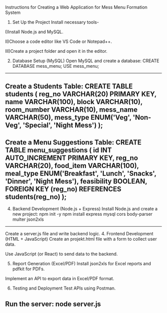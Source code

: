 Instructions for Creating a Web Application for Mess Menu Formation System
1. Set Up the Project
Install necessary tools-

I)Install Node.js and MySQL.

II)Choose a code editor like VS Code or Notepad++.

III)Create a project folder and open it in the editor.

2. Database Setup (MySQL)
Open MySQL and create a database:
CREATE DATABASE mess_menu;
USE mess_menu;
--------------------
Create a Students Table:
CREATE TABLE students (
    reg_no VARCHAR(20) PRIMARY KEY,
    name VARCHAR(100),
    block VARCHAR(10),
    room_number VARCHAR(10),
    mess_name VARCHAR(50),
    mess_type ENUM('Veg', 'Non-Veg', 'Special', 'Night Mess')
);
--------------------
Create a Menu Suggestions Table:
CREATE TABLE menu_suggestions (
    id INT AUTO_INCREMENT PRIMARY KEY,
    reg_no VARCHAR(20),
    food_item VARCHAR(100),
    meal_type ENUM('Breakfast', 'Lunch', 'Snacks', 'Dinner', 'Night Mess'),
    feasibility BOOLEAN,
    FOREIGN KEY (reg_no) REFERENCES students(reg_no)
);
-------------------
4. Backend Development (Node.js + Express)
Install Node.js and create a new project:
npm init -y
npm install express mysql cors body-parser multer json2xls
-------------------
Create a server.js file and write backend logic.
4. Frontend Development (HTML + JavaScript)
Create an projekt.html file with a form to collect user data.

Use JavaScript (or React) to send data to the backend.

5. Report Generation (Excel/PDF)
Install json2xls for Excel reports and pdfkit for PDFs.

Implement an API to export data in Excel/PDF format.

6. Testing and Deployment
Test APIs using Postman.

Run the server:
node server.js
------------------------
